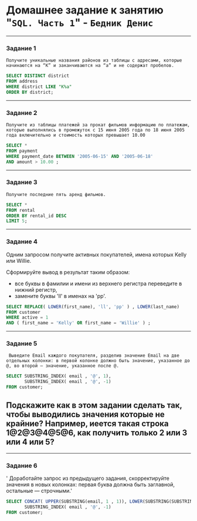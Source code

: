 # Домашнее задание к занятию "`SQL. Часть 1`" - `Бедник Денис`

---

### Задание 1

`Получите уникальные названия районов из таблицы с адресами, которые начинаются на “K” и заканчиваются на “a” и не содержат пробелов.`

```sql
SELECT DISTINCT district
FROM address
WHERE district LIKE "K%a"
ORDER BY district;
```


---

### Задание 2

`Получите из таблицы платежей за прокат фильмов информацию по платежам, которые выполнялись в промежуток с 15 июня 2005 года по 18 июня 2005 года включительно и стоимость которых превышает 10.00`
```sql
SELECT *
FROM payment
WHERE payment_date BETWEEN '2005-06-15' AND '2005-06-18' 
AND amount > 10.00 ;
```

---

### Задание 3

`Получите последние пять аренд фильмов.`

```sql
SELECT * 
FROM rental
ORDER BY rental_id DESC
LIMIT 5;
```

---

### Задание 4

Одним запросом получите активных покупателей, имена которых Kelly или Willie.

Сформируйте вывод в результат таким образом:

- все буквы в фамилии и имени из верхнего регистра переведите в нижний регистр,
- замените буквы 'll' в именах на 'pp'.


```sql
SELECT REPLACE( LOWER(first_name), 'll', 'pp' ) , LOWER(last_name) 
FROM customer
WHERE active = 1 
AND ( first_name = 'Kelly' OR first_name = 'Willie' ) ;
```

---

### Задание 5
` Выведите Email каждого покупателя, разделив значение Email на две отдельных колонки: в первой колонке должно быть значение, указанное до @, во второй — значение, указанное после @.`



```sql
SELECT SUBSTRING_INDEX( email , '@', 1), 
       SUBSTRING_INDEX( email , '@', -1)
FROM customer;
```


## Подскажите как в этом задании сделать так, чтобы выводились значения которые не крайние? Например, иеется такая строка 1@2@3@4@5@6, как получить только 2 или 3 или 4 или 5?


---

### Задание 6

' Доработайте запрос из предыдущего задания, скорректируйте значения в новых колонках: первая буква должна быть заглавной, остальные — строчными.'

```sql
SELECT CONCAT( UPPER(SUBSTRING(email, 1 , 1)), LOWER(SUBSTRING(SUBSTRING_INDEX(email, '@', 1), 2))) , 
       SUBSTRING_INDEX( email , '@', -1)
FROM customer;
```
